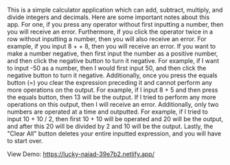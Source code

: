 This is a simple calculator application which can add, subtract, multiply, and divide integers and decimals. Here are some important notes about this app. For one, if you press any operator without first inputting a number, then you will receive an error. Furthermore, if you click the operator twice in a row without inputting a number, then you will also receive an error. For example, if you input 8 + + 8, then you will receive an error. If you want to make a number negative, then first input the number as a positive number, and then click the negative button to turn it negative. For example, if I want to input -50 as a number, then I would first input 50, and then click the negative button to turn it negative. Additionally, once you press the equals button (=) you clear the expression preceding it and cannot perform any more operations on the output. For example, if I input 8 + 5 and then press the equals button, then 13 will be the output. If I tried to perform any more operations on this output, then I will receive an error. Additionally, only two numbers are operated at a time and outputted. For example, if I tried to input 10 + 10 / 2, then first 10 + 10 will be operated and 20 will be the output, and after this 20 will be divided by 2 and 10 will be the output. Lastly, the "Clear All" button deletes your entire inputted expression, and you will have to start over.

View Demo: https://lucky-naiad-39e7b2.netlify.app/

